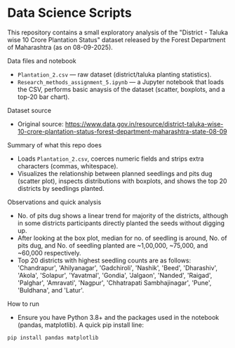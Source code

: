 # Data Science Scripts

This repository contains a small exploratory analysis of the "District - Taluka wise 10 Crore Plantation Status" dataset released by the Forest Department of Maharashtra (as on 08-09-2025).

Data files and notebook
- `Plantation_2.csv` — raw dataset (district/taluka planting statistics).
- `Research_methods_assignment_5.ipynb` — a Jupyter notebook that loads the CSV, performs basic anaysis of the dataset (scatter, boxplots, and a top-20 bar chart).

Dataset source
- Original source: https://www.data.gov.in/resource/district-taluka-wise-10-crore-plantation-status-forest-department-maharashtra-state-08-09

Summary of what this repo does
- Loads `Plantation_2.csv`, coerces numeric fields and strips extra characters (commas, whitespace).
- Visualizes the relationship between planned seedlings and pits dug (scatter plot), inspects distributions with boxplots, and shows the top 20 districts by seedlings planted.

Observations and quick analysis
- No. of pits dug shows a linear trend for majority of the districts, although in some districts participants directly planted the seeds without digging up.
- After looking at the box plot, median for no. of seedling is around, No. of pits dug, and No. of seedling planted are ~1,00,000, ~75,000, and ~60,000 respectively.
- Top 20 districts with highest seedling counts are as follows: 'Chandrapur', 'Ahilyanagar', 'Gadchiroli', 'Nashik', 'Beed', 'Dharashiv', 'Akola', 'Solapur', 'Yavatmal', 'Gondia', 'Jalgaon', 'Nanded', 'Raigad', 'Palghar', 'Amravati', 'Nagpur', 'Chhatrapati Sambhajinagar', 'Pune', 'Buldhana', and 'Latur'.

How to run
 - Ensure you have Python 3.8+ and the packages used in the notebook (pandas, matplotlib). A quick pip install line:

```bash
pip install pandas matplotlib
```
